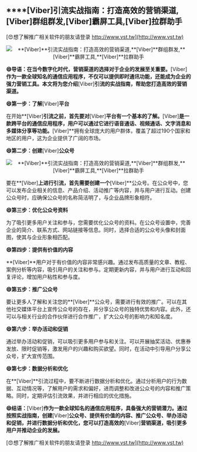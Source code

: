 ## ****[Viber]**引流实战指南：打造高效的营销渠道,**[Viber]**群组群发,**[Viber]**霸屏工具,**[Viber]**拉群助手**

[😍想了解推广相关软件的朋友请登录 http://www.vst.tw](http://www.vst.tw)

 <center><img src="https://vst.tw/MP4/tuiguang/png/0.png" alt="**[Viber]**引流实战指南：打造高效的营销渠道,**[Viber]**群组群发,**[Viber]**霸屏工具,**[Viber]**拉群助手"></center>

**😄导语：在当今数字化时代，营销渠道的选择对于企业的发展至关重要。**[Viber]**作为一款全球知名的通信应用程序，不仅可以提供即时通讯功能，还能成为企业的强力营销工具。本文将为您介绍**[Viber]**引流的实战指南，帮助您打造高效的营销渠道。**

**😄第一步：了解**[Viber]**平台**

在开始**[Viber]**引流之前，首先要对**[Viber]**平台有一个基本的了解。**[Viber]**是一款跨平台的通信应用程序，用户可以通过它进行语音通话、视频通话、文字消息和多媒体分享等功能。**[Viber]**拥有全球庞大的用户群体，覆盖了超过190个国家和地区的用户，这为企业提供了广阔的市场。

**😄第二步：创建**[Viber]**公众号**

 <center><img src="https://vst.tw/MP4/tuiguang/png/0.png" alt="**[Viber]**引流实战指南：打造高效的营销渠道,**[Viber]**群组群发,**[Viber]**霸屏工具,**[Viber]**拉群助手"></center>

要在**[Viber]**上进行引流，首先需要创建一个**[Viber]**公众号。在公众号中，您可以发布企业相关的信息、产品介绍、活动推广等内容，并与用户进行互动。创建公众号时，应确保公众号的名称简洁明了，与企业品牌形象相符。

**😄第三步：优化公众号资料**

为了吸引更多用户关注和参与，您需要优化公众号的资料。在公众号设置中，完善企业的简介、联系方式、网站链接等信息。同时，选择合适的公众号头像和封面图，使其与企业形象相匹配。

**😄第四步：提供有价值的内容**

**[Viber]**用户对于有价值的内容非常感兴趣。通过发布高质量的文章、教程、案例分析等内容，吸引用户的关注和参与。定期更新内容，并与用户进行互动和回复评论，增加用户粘性和参与度。

**😄第五步：推广公众号**

要让更多人了解和关注您的**[Viber]**公众号，需要进行有效的推广。可以在其他社交媒体平台上宣传公众号的存在，并分享公众号的独特优势和内容。此外，还可以与相关行业的合作伙伴进行合作推广，扩大公众号的影响力和知名度。

**😄第六步：举办活动和促销**

通过举办活动和促销，可以吸引更多用户参与和关注。可以开展抽奖活动、优惠券发放、限时促销等，激发用户的兴趣和购买欲望。同时，在活动中引导用户分享公众号，扩大宣传范围。

**😄第七步：数据分析和优化**

在**[Viber]**引流过程中，要不断进行数据分析和优化。通过分析用户的行为数据、互动情况等，了解用户的需求和偏好，进而调整和改进公众号的内容和推广策略。同时，定期评估引流效果，并进行相应的优化措施。

**😄结语：**[Viber]**作为一款全球知名的通信应用程序，具备强大的营销潜力。通过按照实战指南，创建**[Viber]**公众号、提供有价值的内容、推广公众号、举办活动和促销，并进行数据分析和优化，您可以打造高效的**[Viber]**营销渠道，吸引更多用户并推动企业的发展。**

[😍想了解推广相关软件的朋友请登录 http://www.vst.tw](http://www.vst.tw)



